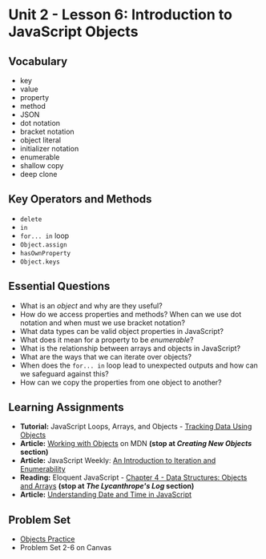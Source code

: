 # Unit 2 - Lesson 6: Introduction to JavaScript Objects

## Vocabulary
* key
* value
* property
* method
* JSON
* dot notation
* bracket notation
* object literal
* initializer notation
* enumerable
* shallow copy
* deep clone

## Key Operators and Methods
* `delete`
* `in`
* `for... in` loop
* `Object.assign`
* `hasOwnProperty`
* `Object.keys`

## Essential Questions
* What is an _object_ and why are they useful?
* How do we access properties and methods? When can we use dot notation and when must we use bracket notation?
* What data types can be valid object properties in JavaScript?
* What does it mean for a property to be _enumerable_?
* What is the relationship between arrays and objects in JavaScript?
* What are the ways that we can iterate over objects?
* When does the `for... in` loop lead to unexpected outputs and how can we safeguard against this?
* How can we copy the properties from one object to another?
 
## Learning Assignments
* **Tutorial:** JavaScript Loops, Arrays, and Objects - [Tracking Data Using Objects](https://teamtreehouse.com/library/the-object-literal)
* **Article:** [Working with Objects](https://developer.mozilla.org/en-US/docs/Web/JavaScript/Guide/Working_with_Objects) on MDN **(stop at _Creating New Objects_ section)**
* **Article:** JavaScript Weekly: [An Introduction to Iteration and Enumerability](https://medium.com/launch-school/javascript-weekly-an-introduction-to-iteration-and-enumerability-70bb1054064a)
* **Reading:** Eloquent JavaScript - [Chapter 4 - Data Structures: Objects and Arrays](https://eloquentjavascript.net/04_data.html) **(stop at _The Lycanthrope's Log_ section)**
* **Article:** [Understanding Date and Time in JavaScript](https://www.digitalocean.com/community/tutorials/understanding-date-and-time-in-javascript)

## Problem Set
* [Objects Practice](https://github.com/The-Marcy-Lab-School/se-unit-2/blob/master/lesson-6-objects/objects-practice.md)
* Problem Set 2-6 on Canvas
